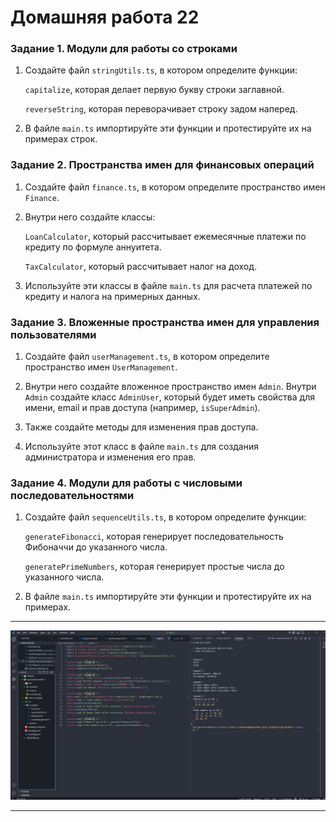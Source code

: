# Домашняя работа 22


### Задание 1. Модули для работы со строками

1. Создайте файл `stringUtils.ts`, в котором определите функции:

    `capitalize`, которая делает первую букву строки заглавной.

    `reverseString`, которая переворачивает строку задом наперед.

2. В файле `main.ts` импортируйте эти функции и протестируйте их на примерах строк.
 
### Задание 2. Пространства имен для финансовых операций

1. Создайте файл `finance.ts`, в котором определите пространство имен `Finance`. 

2. Внутри него создайте классы:

    `LoanCalculator`, который рассчитывает ежемесячные платежи по кредиту по формуле аннуитета.

    `TaxCalculator`, который рассчитывает налог на доход.

3. Используйте эти классы в файле `main.ts` для расчета платежей по кредиту и налога на примерных данных.
    
### Задание 3. Вложенные пространства имен для управления пользователями

1. Создайте файл `userManagement.ts`, в котором определите пространство имен `UserManagement`.

2. Внутри него создайте вложенное пространство имен `Admin`. Внутри `Admin` создайте класс `AdminUser`, который будет иметь свойства для имени, email и прав доступа (например, `isSuperAdmin`).

3. Также создайте методы для изменения прав доступа.

4. Используйте этот класс в файле `main.ts` для создания администратора и изменения его прав.

### Задание 4. Модули для работы с числовыми последовательностями


1. Создайте файл `sequenceUtils.ts`, в котором определите функции:

    `generateFibonacci`, которая генерирует последовательность Фибоначчи до указанного числа.

    `generatePrimeNumbers`, которая генерирует простые числа до указанного числа.

2. В файле `main.ts` импортируйте эти функции и протестируйте их на примерах.

---


![скриншот](./images/img01.png)

---
